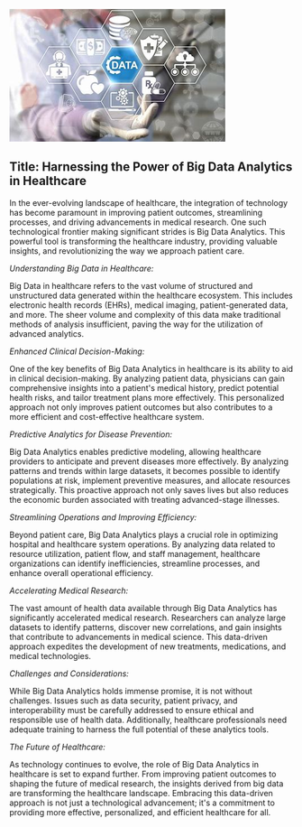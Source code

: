  ![Tux, the Linux mascot](https://github.com/23W-GBAC/Jokestevens/blob/main/Github%201.jpeg?raw=true)
 
## Title: Harnessing the Power of Big Data Analytics in Healthcare

 
In the ever-evolving landscape of healthcare, the integration of technology has become paramount in improving patient outcomes, streamlining processes, and driving advancements in medical research. One such technological frontier making significant strides is Big Data Analytics. This powerful tool is transforming the healthcare industry, providing valuable insights, and revolutionizing the way we approach patient care.

*Understanding Big Data in Healthcare:*

Big Data in healthcare refers to the vast volume of structured and unstructured data generated within the healthcare ecosystem. This includes electronic health records (EHRs), medical imaging, patient-generated data, and more. The sheer volume and complexity of this data make traditional methods of analysis insufficient, paving the way for the utilization of advanced analytics.

*Enhanced Clinical Decision-Making:*

One of the key benefits of Big Data Analytics in healthcare is its ability to aid in clinical decision-making. By analyzing patient data, physicians can gain comprehensive insights into a patient's medical history, predict potential health risks, and tailor treatment plans more effectively. This personalized approach not only improves patient outcomes but also contributes to a more efficient and cost-effective healthcare system.

*Predictive Analytics for Disease Prevention:*

Big Data Analytics enables predictive modeling, allowing healthcare providers to anticipate and prevent diseases more effectively. By analyzing patterns and trends within large datasets, it becomes possible to identify populations at risk, implement preventive measures, and allocate resources strategically. This proactive approach not only saves lives but also reduces the economic burden associated with treating advanced-stage illnesses.

*Streamlining Operations and Improving Efficiency:*

Beyond patient care, Big Data Analytics plays a crucial role in optimizing hospital and healthcare system operations. By analyzing data related to resource utilization, patient flow, and staff management, healthcare organizations can identify inefficiencies, streamline processes, and enhance overall operational efficiency.

*Accelerating Medical Research:*

The vast amount of health data available through Big Data Analytics has significantly accelerated medical research. Researchers can analyze large datasets to identify patterns, discover new correlations, and gain insights that contribute to advancements in medical science. This data-driven approach expedites the development of new treatments, medications, and medical technologies.

*Challenges and Considerations:*

While Big Data Analytics holds immense promise, it is not without challenges. Issues such as data security, patient privacy, and interoperability must be carefully addressed to ensure ethical and responsible use of health data. Additionally, healthcare professionals need adequate training to harness the full potential of these analytics tools.

*The Future of Healthcare:*

As technology continues to evolve, the role of Big Data Analytics in healthcare is set to expand further. From improving patient outcomes to shaping the future of medical research, the insights derived from big data are transforming the healthcare landscape. Embracing this data-driven approach is not just a technological advancement; it's a commitment to providing more effective, personalized, and efficient healthcare for all.

